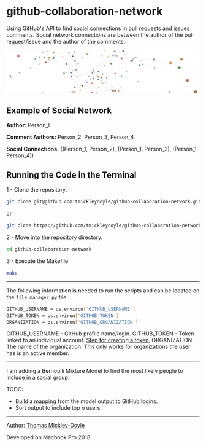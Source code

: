 # github-collaboration-network
Using GitHub's API to find social connections in pull requests and issues comments. Social network connections are between the author of the pull request/issue and the author of the comments.

![Social_Network](social_graph.png)

## Example of Social Network

**Author:**
Person_1

**Comment Authors:**
Person_2, Person_3, Person_4

**Social Connections:**
((Person_1, Person_2), (Person_1, Person_3), (Person_1, Person_4))

## Running the Code in the Terminal

1 - Clone the repository.

```bash
git clone git@github.com:tmickleydoyle/github-collaboration-network.git
```

or

```bash
git clone https://github.com/tmickleydoyle/github-collaboration-network.git
```

2 - Move into the repository directory.

```bash
cd github-collaboration-network
```

3 - Execute the Makefile

```bash
make
```

*******

The following information is needed to run the scripts and can be located on the `file_manager.py` file:

```bash
GITHUB_USERNAME = os.environ['GITHUB_USERNAME']
GITHUB_TOKEN = os.environ['GITHUB_TOKEN']
ORGANIZATION = os.environ['GITHUB_ORGANIZATION']
```

GITHUB_USERNAME - GitHub profile name/login.
GITHUB_TOKEN - Token linked to an individual account. [Step for creating a token.](https://help.github.com/en/github/authenticating-to-github/creating-a-personal-access-token-for-the-command-line)
ORGANIZATION - The name of the organization. This only works for organizations the user has is an active member.

*******

I am adding a Bernoulli Mixture Model to find the most likely people to include in a social group.

TODO:
- Build a mapping from the model output to GitHub logins.
- Sort output to include top _n_ users.

*******

Author: [Thomas Mickley-Doyle](https://github.com/tmickleydoyle)

Developed on Macbook Pro 2018
